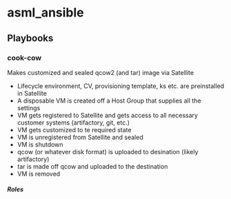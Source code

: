 # asml_ansible

## Playbooks
### cook-cow

Makes customized and sealed qcow2 (and tar) image via Satellite
* Lifecycle environment, CV, provisioning template, ks etc. are preinstalled in Satellite
* A disposable VM is created off a Host Group that supplies all the settings
* VM gets registered to Satellite and gets access to all necessary customer systems (artifactory, git, etc.)
* VM gets customized to te required state
* VM is unregistered from Satellite and sealed
* VM is shutdown
* qcow (or whatever disk format) is uploaded to desination (likely artifactory)
* tar is made off qcow and uploaded to the destination
* VM is removed 


##### Roles
